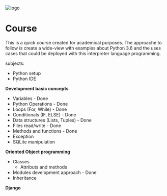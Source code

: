 ![logo](https://upload.wikimedia.org/wikipedia/commons/c/c3/Python-logo-notext.svg)

# Course 

This is a quick course created for academical purposes. The approache to follow is create a wide-view with examples about Python 3.6 
and the uses cases that could be deployed with this interpreter language programming.

subjects: 

* Python setup
* Python IDE

**Development basic concepts**
* Variables - Done
* Python Operations - Done
* Loops (For, While) - Done
* Conditionals (IF, ELSE) - Done
* Data structures (Lists, Tuples) - Done
* Files read/write - Done
* Methods and functions - Done
* Exception
* SQLite manipulation

**Oriented Object programming**
* Classes
  * Attributs and methods
* Modules development approach - Done   
* Inheritance

**Django**
 
